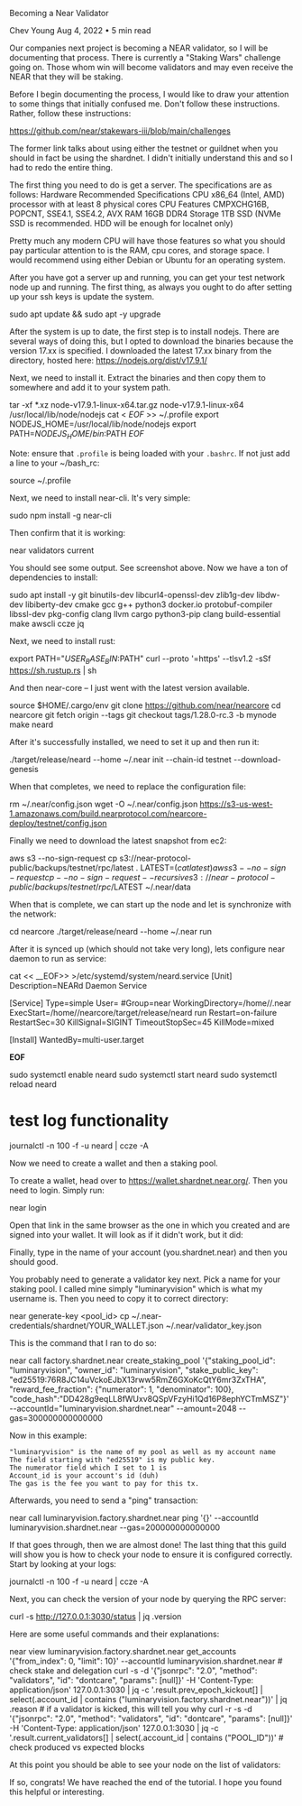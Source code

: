 Becoming a Near Validator

Chev Young
Aug 4, 2022 • 5 min read

Our companies next project is becoming a NEAR validator, so I will be documenting that process. There is currently a "Staking Wars" challenge going on. Those whom win will become validators and may even receive the NEAR that they will be staking.

Before I begin documenting the process, I would like to draw your attention to some things that initially confused me. Don't follow these instructions. Rather, follow these instructions:  

https://github.com/near/stakewars-iii/blob/main/challenges

The former link talks about using either the testnet or guildnet when you should in fact be using the shardnet. I didn't initially understand this and so I had to redo the entire thing.

The first thing you need to do is get a server. The specifications are as follows:
Hardware	Recommended Specifications
CPU	x86_64 (Intel, AMD) processor with at least 8 physical cores
CPU Features	CMPXCHG16B, POPCNT, SSE4.1, SSE4.2, AVX
RAM	16GB DDR4
Storage	1TB SSD (NVMe SSD is recommended. HDD will be enough for localnet only)

Pretty much any modern CPU will have those features so what you should pay particular attention to is the RAM, cpu cores, and storage space. I would recommend using either Debian or Ubuntu for an operating system.

After you have got a server up and running, you can get your test network node up and running. The first thing, as always you ought to do after setting up your ssh keys is update the system.

sudo apt update && sudo apt -y upgrade

After the system is up to date, the first step is to install nodejs. There are several ways of doing this, but I opted to download the binaries because the version 17.xx is specified. I downloaded the latest 17.xx binary from the directory, hosted here: https://nodejs.org/dist/v17.9.1/

Next, we need to install it. Extract the binaries and then copy them to somewhere and add it to your system path.

tar -xf *.xz
node-v17.9.1-linux-x64.tar.gz
node-v17.9.1-linux-x64 /usr/local/lib/node/nodejs
cat < _EOF_ >> ~/.profile
export NODEJS_HOME=/usr/local/lib/node/nodejs
export PATH=$NODEJS_HOME/bin:$PATH
_EOF_

Note: ensure that `.profile` is being loaded with your `.bashrc`. If not just add a line to your ~/bash_rc:

source ~/.profile

Next, we need to install near-cli. It's very simple:

sudo npm install -g near-cli

Then confirm that it is working:

near validators current



You should see some output. See screenshot above. Now we have a ton of dependencies to install:

sudo apt install -y git binutils-dev libcurl4-openssl-dev zlib1g-dev libdw-dev libiberty-dev cmake gcc g++ python3 docker.io protobuf-compiler libssl-dev pkg-config clang llvm cargo python3-pip clang build-essential make awscli ccze jq

Next, we need to install rust:

export PATH="$USER_BASE_BIN:$PATH"
curl --proto '=https' --tlsv1.2 -sSf https://sh.rustup.rs | sh

And then near-core – I just went with the latest version available.

source $HOME/.cargo/env
git clone https://github.com/near/nearcore
cd nearcore
git fetch origin --tags
git checkout tags/1.28.0-rc.3 -b mynode
make neard

After it's successfully installed, we need to set it up and then run it:

./target/release/neard --home ~/.near init --chain-id testnet --download-genesis

When that completes, we need to replace the configuration file:

rm ~/.near/config.json
wget -O ~/.near/config.json https://s3-us-west-1.amazonaws.com/build.nearprotocol.com/nearcore-deploy/testnet/config.json

Finally we need to download the latest snapshot from ec2:


aws s3 --no-sign-request cp s3://near-protocol-public/backups/testnet/rpc/latest .
LATEST=$(cat latest)
aws s3 --no-sign-request cp --no-sign-request --recursive s3://near-protocol-public/backups/testnet/rpc/$LATEST ~/.near/data

When that is complete, we can start up the node and let is synchronize with the network:

cd nearcore
./target/release/neard --home ~/.near run

After it is synced up (which should not take very long), lets configure near daemon to run as service:

cat << __EOF>> >/etc/systemd/system/neard.service
[Unit]
Description=NEARd Daemon Service

[Service]
Type=simple
User=<USER>
#Group=near
WorkingDirectory=/home/<USER>/.near
ExecStart=/home/<USER>/nearcore/target/release/neard run
Restart=on-failure
RestartSec=30
KillSignal=SIGINT
TimeoutStopSec=45
KillMode=mixed

[Install]
WantedBy=multi-user.target

__EOF__

sudo systemctl enable neard
sudo systemctl start neard
sudo systemctl reload neard
# test log functionality
journalctl -n 100 -f -u neard | ccze -A



Now we need to create a wallet and then a staking pool.

To create a wallet, head over to https://wallet.shardnet.near.org/. Then you need to login. Simply run:

near login

Open that link in the same browser as the one in which you created and are signed into your wallet. It will look as if it didn't work, but it did:

Finally, type in the name of your account (you.shardnet.near) and then you should good.

You probably need to generate a validator key next. Pick a name for your staking pool. I called mine simply "luminaryvision" which is what my username is. Then you need to copy it to correct directory:

near generate-key <pool_id>
cp ~/.near-credentials/shardnet/YOUR_WALLET.json ~/.near/validator_key.json

This is the command that I ran to do so:

near call factory.shardnet.near create_staking_pool '{"staking_pool_id": "luminaryvision", "owner_id": "luminaryvision", "stake_public_key": "ed25519:76R8JC14uVckoEJbX13rww5RmZ6GXoKcQtY6mr3ZxTHA", "reward_fee_fraction": {"numerator": 1, "denominator": 100}, "code_hash":"DD428g9eqLL8fWUxv8QSpVFzyHi1Qd16P8ephYCTmMSZ"}' --accountId="luminaryvision.shardnet.near" --amount=2048 --gas=300000000000000

Now in this example:

    "luminaryvision" is the name of my pool as well as my account name
    The field starting with "ed25519" is my public key.
    The numerator field which I set to 1 is
    Account_id is your account's id (duh)
    The gas is the fee you want to pay for this tx.

Afterwards, you need to send a "ping" transaction:

near call luminaryvision.factory.shardnet.near ping '{}' --accountId luminaryvision.shardnet.near --gas=200000000000000

If that goes through, then we are almost done! The last thing that this guild will show  you is how to check your node to ensure it is configured correctly. Start by looking at your logs:

journalctl -n 100 -f -u neard | ccze -A

Next, you can check the version of your node by querying the RPC server:

curl -s http://127.0.0.1:3030/status | jq .version

Here are some useful commands and their explanations:

near view luminaryvision.factory.shardnet.near get_accounts '{"from_index": 0, "limit": 10}' --accountId luminaryvision.shardnet.near # check stake and delegation
curl -s -d '{"jsonrpc": "2.0", "method": "validators", "id": "dontcare", "params": [null]}' -H 'Content-Type: application/json' 127.0.0.1:3030 | jq -c '.result.prev_epoch_kickout[] | select(.account_id | contains ("luminaryvision.factory.shardnet.near"))' | jq .reason  # if a validator is kicked, this will tell you why
curl -r -s -d '{"jsonrpc": "2.0", "method": "validators", "id": "dontcare", "params": [null]}' -H 'Content-Type: application/json' 127.0.0.1:3030 | jq -c '.result.current_validators[] | select(.account_id | contains ("POOL_ID"))' # check produced vs expected blocks

At this point you should be able to see your node on the list of validators:

If so, congrats! We have reached the end of the tutorial. I hope you found this helpful or interesting.
